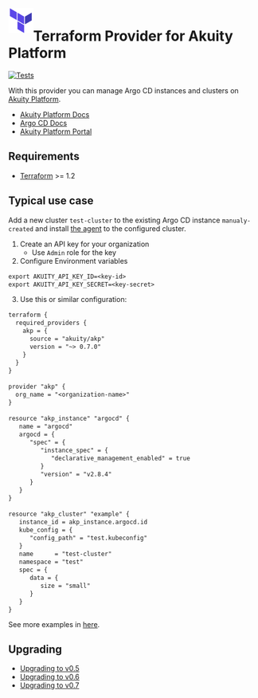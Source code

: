 <a href="https://terraform.io">
    <img src=".github/tf.png" alt="Terraform logo" title="Terraform" align="left" height="50" />
</a>

# Terraform Provider for Akuity Platform
[![Tests](https://github.com/akuity/terraform-provider-akp/actions/workflows/test.yml/badge.svg?branch=main)](https://github.com/akuity/terraform-provider-akp/actions/workflows/test.yml)

With this provider you can manage Argo CD instances and clusters on [Akuity Platform](https://akuity.io/akuity-platform/).

* [Akuity Platform Docs](https://docs.akuity.io/)
* [Argo CD Docs](https://argo-cd.readthedocs.io/)
* [Akuity Platform Portal](https://akuity.cloud/)

## Requirements

- [Terraform](https://www.terraform.io/downloads.html) >= 1.2

## Typical use case
 Add a new cluster `test-cluster` to the existing Argo CD instance `manualy-created` and install [the agent](https://docs.akuity.io/akuity-platform/agent) to the configured cluster.

1. Create an API key for your organization
   * Use `Admin` role for the key
2. Configure Environment variables
  ```shell
  export AKUITY_API_KEY_ID=<key-id>
  export AKUITY_API_KEY_SECRET=<key-secret>
  ```
3. Use this or similar configuration:
```hcl
terraform {
  required_providers {
    akp = {
      source = "akuity/akp"
      version = "~> 0.7.0"
    }
  }
}

provider "akp" {
  org_name = "<organization-name>"
}

resource "akp_instance" "argocd" {
   name = "argocd"
   argocd = {
      "spec" = {
         "instance_spec" = {
            "declarative_management_enabled" = true
         }
         "version" = "v2.8.4"
      }
   }
}

resource "akp_cluster" "example" {
   instance_id = akp_instance.argocd.id
   kube_config = {
      "config_path" = "test.kubeconfig"
   }
   name      = "test-cluster"
   namespace = "test"
   spec = {
      data = {
         size = "small"
      }
   }
}
```
See more examples in [here](https://github.com/akuity/terraform-provider-akp/tree/main/examples).


## Upgrading
- [Upgrading to v0.5](./docs/guides/v0.5-upgrading.md)
- [Upgrading to v0.6](./docs/guides/v0.6-upgrading.md)
- [Upgrading to v0.7](./docs/guides/v0.7-upgrading.md)
